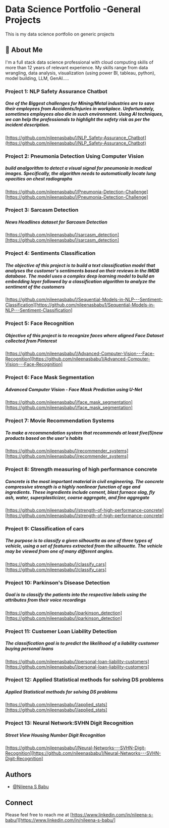 
# Data Science Portfolio -General Projects

This is my data science portfolio on generic projects


## 🚀 About Me
I'm a full stack data science professional with cloud computing skills of more than 12 years of relevant experience. My skills range from data wrangling, data analysis, visualization (using power BI, tableau, python), model building, LLM, GenAI.....
### Project 1: NLP Safety Assurance Chatbot

##### One of the Biggest challenges for Mining/Metal industries are to save their employees from Accidents/Injuries in workplace. Unfortunately, sometimes employees also die in such environment. Using AI techniques, we can help the professionals to highlight the safety risk as per the incident description.

[https://github.com/nileenasbabu1/NLP_Safety-Assurance_Chatbot](https://github.com/nileenasbabu1/NLP_Safety-Assurance_Chatbot)
### Project 2: Pneumonia Detection Using Computer Vision

##### build analgorithm to detect a visual signal for pneumonia in medical images. Specifically, the algorithm needs to automatically locate lung opacities on chest radiographs

[https://github.com/nileenasbabu1/Pneumonia-Detection-Challenge][https://github.com/nileenasbabu1/Pneumonia-Detection-Challenge]
### Project 3: Sarcasm Detection

##### News Headlines dataset for Sarcasm Detection

[https://github.com/nileenasbabu1/sarcasm_detection][https://github.com/nileenasbabu1/sarcasm_detection]
### Project 4: Sentiments Classification

##### The objective of this project is to build a text classification model that analyses the customer's sentiments based on their reviews in the IMDB database. The model uses a complex deep learning model to build an embedding layer followed by a classification algorithm to analyze the sentiment of the customers

[https://github.com/nileenasbabu1/Sequential-Models-in-NLP---Sentiment-Classification][https://github.com/nileenasbabu1/Sequential-Models-in-NLP---Sentiment-Classification]
### Project 5: Face Recognition

##### Objective of this project is to recognize faces where aligned Face Dataset collected from Pinterest

[https://github.com/nileenasbabu1/Advanced-Computer-Vision---Face-Recognition][https://github.com/nileenasbabu1/Advanced-Computer-Vision---Face-Recognition]
### Project 6: Face Mask Segmentation

##### Advanced Computer Vision - Face Mask Prediction using U-Net

[https://github.com/nileenasbabu1/face_mask_segmentation][https://github.com/nileenasbabu1/face_mask_segmentation]
### Project 7: Movie Recommendation Systems

##### To make a recommendation system that recommends at least five(5)new products based on the user's habits

[https://github.com/nileenasbabu1/recommender_systems][https://github.com/nileenasbabu1/recommender_systems]
### Project 8: Strength measuring of high performance concrete

##### Concrete is the most important material in civil engineering. The concrete compressive strength is a highly nonlinear function of age and ingredients. These ingredients include cement, blast furnace slag, fly ash, water, superplasticizer, coarse aggregate, and fine aggregate

[https://github.com/nileenasbabu1/strength-of-high-performance-concrete][https://github.com/nileenasbabu1/strength-of-high-performance-concrete]
### Project 9: Classification of cars

##### The purpose is to classify a given silhouette as one of three types of vehicle, using a set of features extracted from the silhouette. The vehicle may be viewed from one of many different angles.

[https://github.com/nileenasbabu1/classify_cars][https://github.com/nileenasbabu1/classify_cars]
### Project 10: Parkinson's Disease Detection

##### Goal is to classify the patients into the respective labels using the attributes from their voice recordings

[https://github.com/nileenasbabu1/parkinson_detection][https://github.com/nileenasbabu1/parkinson_detection]
### Project 11: Customer Loan Liability Detection

##### The classification goal is to predict the likelihood of a liability customer buying personal loans

[https://github.com/nileenasbabu1/personal-loan-liability-customers][https://github.com/nileenasbabu1/personal-loan-liability-customers]
### Project 12: Applied Statistical methods for solving DS problems

##### Applied Statistical methods for solving DS problems

[https://github.com/nileenasbabu1/applied_stats][https://github.com/nileenasbabu1/applied_stats]
### Project 13: Neural Network:SVHN Digit Recognition

##### Street View Housing Number Digit Recognition

[https://github.com/nileenasbabu1/Neural-Networks---SVHN-Digit-Recognition][https://github.com/nileenasbabu1/Neural-Networks---SVHN-Digit-Recognition]
## Authors

- [@Nileena S Babu](https://www.github.com/nileenasbabu1)


## Connect

Please feel free to reach me at [https://www.linkedin.com/in/nileena-s-babu/][https://www.linkedin.com/in/nileena-s-babu/]

